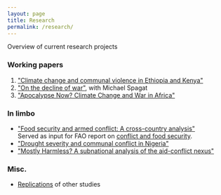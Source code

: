```yaml
---
layout: page
title: Research
permalink: /research/
---
```


Overview of current research projects

### Working papers

1. ["Climate change and communal violence in Ethiopia and Kenya"](https://econpapers.repec.org/paper/hicwpaper/241.htm)
2. ["On the decline of war"](http://www.ucd.ie/t4cms/WP18_15.pdf), with Michael Spagat
3. ["Apocalypse Now? Climate Change and War in Africa"](http://www.ucd.ie/t4cms/WP18_16.pdf)

### In limbo
* ["Food security and armed conflict: A cross-country analysis"](http://www.fao.org/3/CA0971EN/ca0971en.pdf)<br>
    Served as input for FAO report on [conflict and food security](http://www.fao.org/3/a-i7821e.pdf).
* ["Drought severity and communal conflict in Nigeria"](https://econpapers.repec.org/paper/hicwpaper/240.htm)
* ["Mostly Harmless? A subnational analysis of the aid-conflict nexus"](https://www.ucd.ie/t4cms/WP17_28.pdf)

### Misc.
* [Replications](https://github.com/CommonEconomist/replications) of other studies

